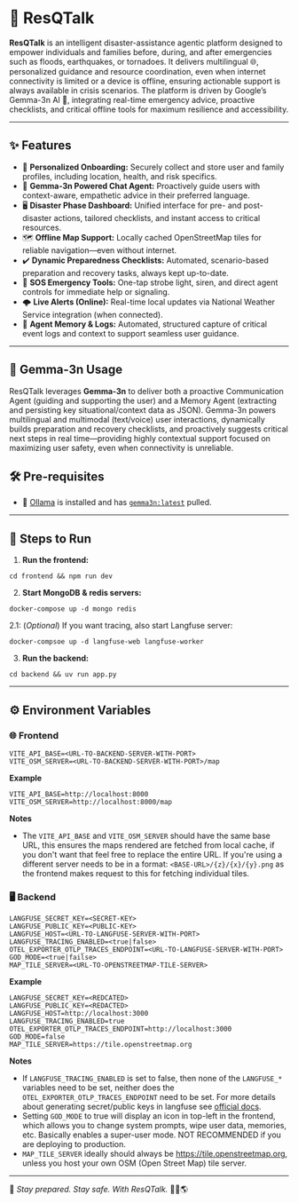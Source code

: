 # 🚨 ResQTalk

**ResQTalk** is an intelligent disaster-assistance agentic platform designed to empower individuals and families before, during, and after emergencies such as floods, earthquakes, or tornadoes. It delivers multilingual 🌐, personalized guidance and resource coordination, even when internet connectivity is limited or a device is offline, ensuring actionable support is always available in crisis scenarios. The platform is driven by Google’s Gemma-3n AI 🤖, integrating real-time emergency advice, proactive checklists, and critical offline tools for maximum resilience and accessibility.

---

## ✨ Features

- 📝 **Personalized Onboarding:** Securely collect and store user and family profiles, including location, health, and risk specifics.
- 💬 **Gemma-3n Powered Chat Agent:** Proactively guide users with context-aware, empathetic advice in their preferred language.
- 🖥️ **Disaster Phase Dashboard:** Unified interface for pre- and post-disaster actions, tailored checklists, and instant access to critical resources.
- 🗺️ **Offline Map Support:** Locally cached OpenStreetMap tiles for reliable navigation—even without internet.
- ✔️ **Dynamic Preparedness Checklists:** Automated, scenario-based preparation and recovery tasks, always kept up-to-date.
- 🚨 **SOS Emergency Tools:** One-tap strobe light, siren, and direct agent controls for immediate help or signaling.
- 🌩️ **Live Alerts (Online):** Real-time local updates via National Weather Service integration (when connected).
- 🧠 **Agent Memory & Logs:** Automated, structured capture of critical event logs and context to support seamless user guidance.

---

## 🤖 Gemma-3n Usage

ResQTalk leverages **Gemma-3n** to deliver both a proactive Communication Agent (guiding and supporting the user) and a Memory Agent (extracting and persisting key situational/context data as JSON). Gemma-3n powers multilingual and multimodal (text/voice) user interactions, dynamically builds preparation and recovery checklists, and proactively suggests critical next steps in real time—providing highly contextual support focused on maximizing user safety, even when connectivity is unreliable.

## 🛠️ Pre-requisites

- 🐋 [Ollama](https://ollama.com) is installed and has [`gemma3n:latest`](https://ollama.com/library/gemma3n) pulled.

---

## 🚀 Steps to Run

1. **Run the frontend:**

```
cd frontend && npm run dev
```

2. **Start MongoDB & redis servers:**

```
docker-compose up -d mongo redis
```

2.1: (_Optional_) If you want tracing, also start Langfuse server:

```
docker-compsoe up -d langfuse-web langfuse-worker
```

3. **Run the backend:**

```
cd backend && uv run app.py
```
---

## ⚙️ Environment Variables

### 🌐 Frontend


```
VITE_API_BASE=<URL-TO-BACKEND-SERVER-WITH-PORT>
VITE_OSM_SERVER=<URL-TO-BACKEND-SERVER-WITH-PORT>/map
```

**Example**

```
VITE_API_BASE=http://localhost:8000
VITE_OSM_SERVER=http://localhost:8000/map
```

**Notes**

- The `VITE_API_BASE` and `VITE_OSM_SERVER` should have the same base URL, this ensures the maps rendered are fetched from local cache, if you don't want that feel free to replace the entire URL. If you're using a different server needs to be in a format: `<BASE-URL>/{z}/{x}/{y}.png` as the frontend makes request to this for fetching individual tiles. 

### 🖥️ Backend

```
LANGFUSE_SECRET_KEY=<SECRET-KEY>
LANGFUSE_PUBLIC_KEY=<PUBLIC-KEY>
LANGFUSE_HOST=<URL-TO-LANGFUSE-SERVER-WITH-PORT>
LANGFUSE_TRACING_ENABLED=<true|false>
OTEL_EXPORTER_OTLP_TRACES_ENDPOINT=<URL-TO-LANGFUSE-SERVER-WITH-PORT>
GOD_MODE=<true|failse>
MAP_TILE_SERVER=<URL-TO-OPENSTREETMAP-TILE-SERVER>
```

**Example**

```
LANGFUSE_SECRET_KEY=<REDCATED>
LANGFUSE_PUBLIC_KEY=<REDACTED>
LANGFUSE_HOST=http://localhost:3000
LANGFUSE_TRACING_ENABLED=true
OTEL_EXPORTER_OTLP_TRACES_ENDPOINT=http://localhost:3000
GOD_MODE=false
MAP_TILE_SERVER=https://tile.openstreetmap.org
```

**Notes**

- If `LANGFUSE_TRACING_ENABLED` is set to false, then none of the `LANGFUSE_*` variables need to be set, neither does the `OTEL_EXPORTER_OTLP_TRACES_ENDPOINT` need to be set. For more details about generating secret/public keys in langfuse see [official docs](https://langfuse.com/faq/all/where-are-langfuse-api-keys).
- Setting `GOD_MODE` to true will display an icon in top-left in the frontend, which allows you to change system prompts, wipe user data, memories, etc. Basically enables a super-user mode. NOT RECOMMENDED if you are deploying to production.
- `MAP_TILE_SERVER` ideally should always be https://tile.openstreetmap.org, unless you host your own OSM (Open Street Map) tile server.

---

🌟 _Stay prepared. Stay safe. With ResQTalk._ 🚒🆘🌎